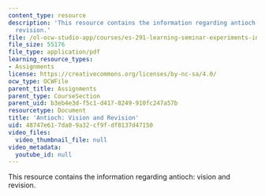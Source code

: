 ```yaml
---
content_type: resource
description: 'This resource contains the information regarding antioch: vision and
  revision.'
file: /ol-ocw-studio-app/courses/es-291-learning-seminar-experiments-in-education-spring-2003/48747e617da09a32cf9fdf8137d47150_MITES_291S03_4a_antioch.pdf
file_size: 55176
file_type: application/pdf
learning_resource_types:
- Assignments
license: https://creativecommons.org/licenses/by-nc-sa/4.0/
ocw_type: OCWFile
parent_title: Assignments
parent_type: CourseSection
parent_uid: b3eb4e3d-f5c1-d417-8249-910fc247a57b
resourcetype: Document
title: 'Antioch: Vision and Revision'
uid: 48747e61-7da0-9a32-cf9f-df8137d47150
video_files:
  video_thumbnail_file: null
video_metadata:
  youtube_id: null
---
```

This resource contains the information regarding antioch: vision and revision.